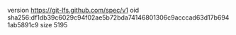 version https://git-lfs.github.com/spec/v1
oid sha256:df1db39c6029c94f02ae5b72bda74146801306c9acccad63d17b6941ab5891c9
size 5195

